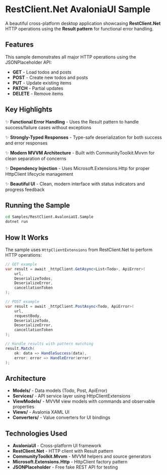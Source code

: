 # RestClient.Net AvaloniaUI Sample

A beautiful cross-platform desktop application showcasing **RestClient.Net** HTTP operations using the **Result pattern** for functional error handling.

## Features

This sample demonstrates all major HTTP operations using the JSONPlaceholder API:

- **GET** - Load todos and posts
- **POST** - Create new todos and posts
- **PUT** - Update existing items
- **PATCH** - Partial updates
- **DELETE** - Remove items

## Key Highlights

✨ **Functional Error Handling** - Uses the Result pattern to handle success/failure cases without exceptions

✨ **Strongly-Typed Responses** - Type-safe deserialization for both success and error responses

✨ **Modern MVVM Architecture** - Built with CommunityToolkit.Mvvm for clean separation of concerns

✨ **Dependency Injection** - Uses Microsoft.Extensions.Http for proper HttpClient lifecycle management

✨ **Beautiful UI** - Clean, modern interface with status indicators and progress feedback

## Running the Sample

```bash
cd Samples/RestClient.AvaloniaUI.Sample
dotnet run
```

## How It Works

The sample uses `HttpClientExtensions` from RestClient.Net to perform HTTP operations:

```csharp
// GET example
var result = await _httpClient.GetAsync<List<Todo>, ApiError>(
    url,
    DeserializeTodos,
    DeserializeError,
    cancellationToken
);

// POST example
var result = await _httpClient.PostAsync<Todo, ApiError>(
    url,
    requestBody,
    DeserializeTodo,
    DeserializeError,
    cancellationToken
);

// Handle results with pattern matching
result.Match(
    ok: data => HandleSuccess(data),
    error: error => HandleError(error)
);
```

## Architecture

- **Models/** - Data models (Todo, Post, ApiError)
- **Services/** - API service layer using HttpClientExtensions
- **ViewModels/** - MVVM view models with commands and observable properties
- **Views/** - Avalonia XAML UI
- **Converters/** - Value converters for UI bindings

## Technologies Used

- **AvaloniaUI** - Cross-platform UI framework
- **RestClient.Net** - HTTP client with Result pattern
- **CommunityToolkit.Mvvm** - MVVM helpers and source generators
- **Microsoft.Extensions.Http** - HttpClient factory pattern
- **JSONPlaceholder** - Free fake REST API for testing
